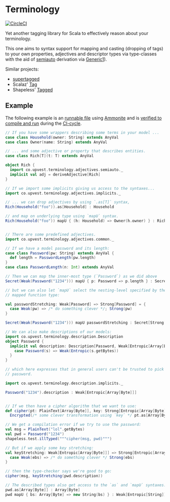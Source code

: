 # Terminology

[![CircleCI](https://circleci.com/gh/toknapp/terminology/tree/master.svg?style=svg)](https://circleci.com/gh/toknapp/terminology/tree/master)

Yet another tagging library for Scala to effectively reason about your
terminology.

This one aims to syntax support for mapping and casting (dropping of tags) to
your own properties, adjectives and descriptor types via type-classes with the
aid of [semiauto](./src/main/scala/terminology/adjectives/semiauto.scala) derivation via
[Generic1](https://github.com/milessabin/shapeless/blob/master/core/src/main/scala/shapeless/generic1.scala)).

Similar projects:
* [supertagged](https://github.com/rudogma/scala-supertagged)
* Scalaz' [Tag](https://github.com/scalaz/scalaz/blob/series/7.3.x/core/src/main/scala/scalaz/Tag.scala)
* Shapeless' [Tagged](https://github.com/milessabin/shapeless/blob/master/core/src/main/scala/shapeless/typeoperators.scala#L25)

## Example
The following example is an [runnable file](./src/test/resources/example.sc) using
[Ammonite](https://github.com/lihaoyi/Ammonite) and is
[verified to compile and run](https://github.com/toknapp/terminology/blob/6b357b04881fef72f210ea1c65516abd14be0e82/build.sbt#L23)
during the [CI-cycle](https://github.com/toknapp/terminology/blob/6b357b04881fef72f210ea1c65516abd14be0e82/.circleci/config.yml#L52).
```scala
// If you have some wrappers describing some terms in your model ...
case class Household(owner: String) extends AnyVal
case class Owner(name: String) extends AnyVal

// ... and some adjective or property that describes entities.
case class Rich[T](t: T) extends AnyVal

object Rich {
  import co.upvest.terminology.adjectives.semiauto._
  implicit val adj = deriveAdjective[Rich]
}

// If we import some implicits giving us access to the syntaxes...
import co.upvest.terminology.adjectives.implicits._

// ... we can drop adjectives by using `.as[T]` syntax,
Rich(Household("foo")).as[Household] : Household

// and map on underlying type using `mapU` syntax.
Rich(Household("foo")) mapU { (h: Household) => Owner(h.owner) } : Rich[Owner]


// There are some predefined adjectives.
import co.upvest.terminology.adjectives.common._

// If we have a model password and its length:
case class Password(pw: String) extends AnyVal {
  def length = PasswordLength(pw.length)
}
case class PasswordLength(n: Int) extends AnyVal

// Then we can map the inner-most type (`Password`) as we did above
Secret(Weak(Password("1234"))) mapU { p: Password => p.length } : Secret[Weak[PasswordLength]]

// but we can also let `mapU` select the nesting-level specified by the
// mapped function type:

val passwordStretching: Weak[Password] => Strong[Password] = {
  case Weak(pw) => /* do something clever */; Strong(pw)
}

Secret(Weak(Password("1234"))) mapU passwordStretching : Secret[Strong[Password]]

// We can also make descriptions of our models:
import co.upvest.terminology.description.Description
object Password {
  implicit val description: Description[Password, Weak[Entropic[Array[Byte]]]] = {
    case Password(s) => Weak(Entropic(s.getBytes))
  }
}

// which here expresses that in general users can't be trusted to pick a strong
// password.

import co.upvest.terminology.description.implicits._

Password("1234").description : Weak[Entropic[Array[Byte]]]


// If we then have a cipher algorithm that we want to use:
def cipher(pt: PlainText[Array[Byte]], key: Strong[Entropic[Array[Byte]]]): Encrypted[Array[Byte]] =
  Encrypted(/* some clever transformation using `key` */ pt.as[Array[Byte]])

// We get a compilation error if we try to use the password:
val msg = PlainText("lol".getBytes)
val pwd = Password("1234")
shapeless.test.illTyped("""cipher(msg, pwd)""")

// But if we apply some key stretching:
val keyStretching: Weak[Entropic[Array[Byte]]] => Strong[Entropic[Array[Byte]]] = {
  case Weak(ebs) => /* do something clever */ Strong(ebs)
}

// then the type-checker says we're good to go:
cipher(msg, keyStretching(pwd.description))

// The described types also get access to the `as` and `mapU` syntaxes:
pwd.as[Array[Byte]] : Array[Byte]
pwd mapU { bs: Array[Byte] => new String(bs) } : Weak[Entropic[String]]
```
